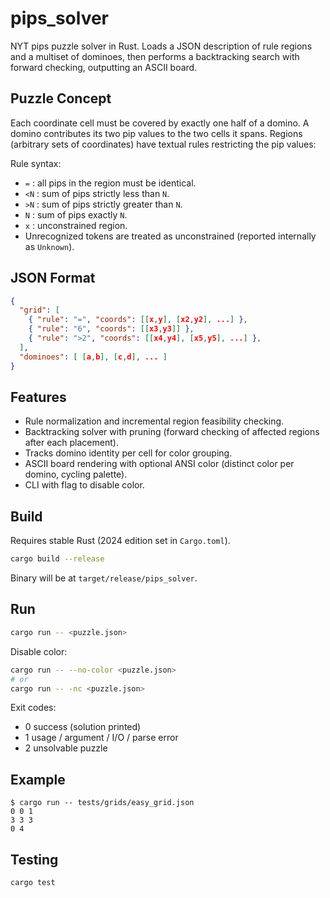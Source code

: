 # pips_solver

NYT pips puzzle solver in Rust. Loads a JSON description of rule regions and a multiset of dominoes, then performs a backtracking search with forward checking, outputting an ASCII board.

## Puzzle Concept
Each coordinate cell must be covered by exactly one half of a domino. A domino contributes its two pip values to the two cells it spans. Regions (arbitrary sets of coordinates) have textual rules restricting the pip values:

Rule syntax:
- `=` : all pips in the region must be identical.
- `<N` : sum of pips strictly less than `N`.
- `>N` : sum of pips strictly greater than `N`.
- `N`  : sum of pips exactly `N`.
- `x`  : unconstrained region.
- Unrecognized tokens are treated as unconstrained (reported internally as `Unknown`).

## JSON Format
```json
{
  "grid": [
    { "rule": "=", "coords": [[x,y], [x2,y2], ...] },
    { "rule": "6", "coords": [[x3,y3]] },
    { "rule": ">2", "coords": [[x4,y4], [x5,y5], ...] },
  ],
  "dominoes": [ [a,b], [c,d], ... ]
}
```

## Features
- Rule normalization and incremental region feasibility checking.
- Backtracking solver with pruning (forward checking of affected regions after each placement).
- Tracks domino identity per cell for color grouping.
- ASCII board rendering with optional ANSI color (distinct color per domino, cycling palette).
- CLI with flag to disable color.

## Build
Requires stable Rust (2024 edition set in `Cargo.toml`).
```bash
cargo build --release
```
Binary will be at `target/release/pips_solver`.

## Run
```bash
cargo run -- <puzzle.json>
```
Disable color:
```bash
cargo run -- --no-color <puzzle.json>
# or
cargo run -- -nc <puzzle.json>
```
Exit codes:
- 0 success (solution printed)
- 1 usage / argument / I/O / parse error
- 2 unsolvable puzzle

## Example
```
$ cargo run -- tests/grids/easy_grid.json
0 0 1
3 3 3
0 4
```

## Testing
```bash
cargo test
```

